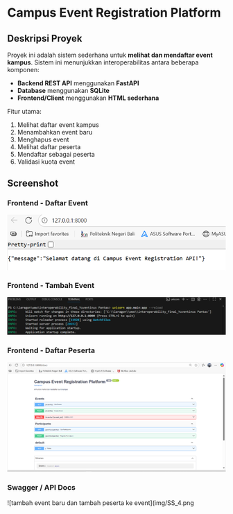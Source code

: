 # Campus Event Registration Platform

## Deskripsi Proyek

Proyek ini adalah sistem sederhana untuk **melihat dan mendaftar event kampus**. Sistem ini menunjukkan interoperabilitas antara beberapa komponen:

- **Backend REST API** menggunakan **FastAPI**
- **Database** menggunakan **SQLite**
- **Frontend/Client** menggunakan **HTML sederhana**

Fitur utama:

1. Melihat daftar event kampus
2. Menambahkan event baru
3. Menghapus event
4. Melihat daftar peserta
5. Mendaftar sebagai peserta
6. Validasi kuota event

## Screenshot

### Frontend - Daftar Event

![Daftar API](img/SS_1.png)

### Frontend - Tambah Event

![menjalankan backend](img/SS_2.png)

### Frontend - Daftar Peserta

![API docs (/docs)](img/SS_3.png)

### Swagger / API Docs

![tambah event baru dan tambah peserta ke event](img/SS_4.png
